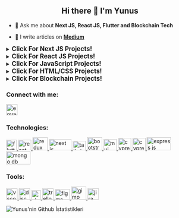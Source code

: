 ### <h2 align="center">Hi there 👋 I'm Yunus</h2>
<!--
**ynsziya/ynsziya** is a ✨ _special_ ✨ repository because its `README.md` (this file) appears on your GitHub profile.

Here are some ideas to get you started:

- 🔭 I’m currently working on ...
- 🌱 I’m currently learning ...
- 👯 I’m looking to collaborate on ...
- 🤔 I’m looking for help with ...
- 💬 Ask me about ...
- 📫 How to reach me: ...
- 😄 Pronouns: ...
- ⚡ Fun fact: ...
-->
<!--- 🌱 I’m currently learning **Web3 Development** with [Clarusway](https://clarusway.com/web3/) -->

- 💬 Ask me about **Next JS, React JS, Flutter and Blockchain Tech**

- 📃 I write articles on [**Medium**](https://medium.com/@emredurgunlu)

<details>
<summary><big><strong>Click For Next JS Projects!</strong></big></summary>
<ul>
<li> <a href="https://nextjs-auth-cookie.vercel.app" target="_blank" rel="noreferrer">Auth and Cookie Sessions</a> --- <a href="https://github.com/emredurgunlu/Nextjs-Auth/tree/master" target="_blank" rel="noreferrer">Github Repo</a></li>
<li> <a href="https://nextjs-portfolio-emre.vercel.app" target="_blank" rel="noreferrer">Portfolio</a> --- <a href="https://github.com/emredurgunlu/Nextjs-Portfolio/commits/master/" target="_blank" rel="noreferrer">Github Repo</a></li>
</ul>
</details>
<details>
<summary><big><strong>Click For React JS Projects!</strong></big></summary>
<ul>
<li> <a href="https://github.com/emredurgunlu/Stock-App-FrontEnd/" target="_blank" rel="noreferrer">Stock App</a></li>
<li> <a href="https://movie-app-emre.netlify.app/" target="_blank" rel="noreferrer">Movie App</a> --- <a href="https://github.com/emredurgunlu/Movie-App" target="_blank" rel="noreferrer">Github Repo</a></li>
<li> <a href="https://tutorial-app-emre.netlify.app/" target="_blank" rel="noreferrer">Todo App</a></li>
<li> <a href="https://interview-questions-emre.netlify.app/" target="_blank" rel="noreferrer">Interview Questions</a></li>
<li> <a href="https://doctor-appointment-react-app-emre.netlify.app/" target="_blank" rel="noreferrer">Doctor Appointment</a></li>
<li> <a href="https://simple-form-emre.netlify.app/" target="_blank" rel="noreferrer">Simple Form</a></li>
<li> <a href="https://nba-legends-emre.netlify.app/" target="_blank" rel="noreferrer">NBA Legends</a></li>
</ul>
</details>
<details>
<summary><big><strong>Click For JavaScript Projects!</strong></big></summary>
<ul>
<li> <a href="https://emredurgunlu.github.io/Responsive-Image-Maps/" target="_blank" rel="noreferrer">Responsive Image Maps</a></li>
<li> <a href="https://emredurgunlu.github.io/Password-Generator/" target="_blank" rel="noreferrer">Password Generator</a></li>
<li> <a href="https://emredurgunlu.github.io/Guess-Number/" target="_blank" rel="noreferrer">Guess Number</a></li>
<li> <a href="https://emredurgunlu.github.io/My-Wallet-App/" target="_blank" rel="noreferrer">My Wallet App</a></li>
<li> <a href="https://emredurgunlu.github.io/Random-User/" target="_blank" rel="noreferrer">Random User</a></li>
<li> <a href="https://emredurgunlu.github.io/Github-Follower/" target="_blank" rel="noreferrer">Github Follower</a></li>
<li> <a href="https://crypto-coin-app-emre.netlify.app/" target="_blank" rel="noreferrer">Crypto Coin App</a></li>
<li> <a href="https://emredurgunlu.github.io/Checkout-App/" target="_blank" rel="noreferrer">Checkout App</a></li>
<li> <a href="https://crypto-coin-app-emre.netlify.app/" target="_blank" rel="noreferrer">Crypto Coin App</a></li>
</ul>
</details>
<details>
<summary><big><strong>Click For HTML/CSS Projects!</strong></big></summary>
<ul>
<li> <a href="https://kayseri-avukat.vercel.app/" target="_blank" rel="noreferrer">Lawyer Web Site</a></li>
<li> <a href="https://emredurgunlu.github.io/Netflix-Form/" target="_blank" rel="noreferrer">Netflix Form</a></li>
<li> <a href="https://emredurgunlu.github.io/Marvel-Biographies/" target="_blank" rel="noreferrer">Marvel Biographies</a></li>
<li> <a href="https://emredurgunlu.github.io/Parallax-WebPage/" target="_blank" rel="noreferrer">Parallax WebPage</a></li>
</ul>
</details>
<details>
<summary><big><strong>Click For Blockchain Projects!</strong></big></summary>
<ul>
<li> <a href="https://github.com/emredurgunlu/Anchor-Metaplex-NFT" target="_blank" rel="noreferrer">NFT deployment on SOLANA Devnet - Rust Language</a></li>
<li> <a href="https://github.com/emredurgunlu/rust_blockchain/commits/master/" target="_blank" rel="noreferrer">Basic blockchain implementation - Rust Language</a></li>
<li> <a href="https://github.com/emredurgunlu/Patika-MerkleTree-Assignment/tree/main" target="_blank" rel="noreferrer">Merkle Tree - Rust Language</a></li>
</ul>
</details>

<h3 align="left">Connect with me:</h3>
<p align="left">
<a href="https://www.linkedin.com/in/emredurgunlu" target="blank" rel=”noopener”><img align="center" src="https://upload.wikimedia.org/wikipedia/commons/thumb/8/81/LinkedIn_icon.svg/72px-LinkedIn_icon.svg.png?20210220164014" alt="emredurgunlu" height="30" width="30" /> </a> 


<h3 align="left">Technologies:</h3>
<p align="left"> 
<a href="https://flutter.dev/" target="_blank" rel=”noopener”> <img src="https://seeklogo.com/images/F/flutter-logo-5086DD11C5-seeklogo.com.png" alt="flutter" width="28" height="28"/> </a> 
<a href="https://react.dev/" target="_blank" rel=”noopener”> <img src="https://cdn4.iconfinder.com/data/icons/logos-3/600/React.js_logo-512.png" alt="react js" width="35" height="28"/> </a> 
<a href="https://redux-toolkit.js.org/" target="_blank" rel=”noopener”> <img src="https://redux-toolkit.js.org/img/redux.svg" alt="redux" width="40" height="35"/> </a>
<a href="https://nextjs.org/" target="_blank" rel=”noopener”> <img src="https://testrigor.com/wp-content/uploads/2023/04/nextjs-logo.png" alt="next js" width="60" height="30"/> </a>
<a href="https://tailwindcss.com/" target="_blank" rel=”noopener”> <img src="https://upload.wikimedia.org/wikipedia/commons/thumb/d/d5/Tailwind_CSS_Logo.svg/512px-Tailwind_CSS_Logo.svg.png?20230715030042" alt="tailwind" width="35" height="25"/> </a>
<a href="https://getbootstrap.com/" target="_blank" rel=”noopener”> <img src="https://getbootstrap.com/docs/5.3/assets/brand/bootstrap-logo-shadow.png" alt="bootstrap" width="40" height="35"/> </a>
<a href="https://mui.com/" target="_blank" rel=”noopener”> <img src="https://w7.pngwing.com/pngs/761/513/png-transparent-material-ui-logo.png" alt="mui" width="35" height="30"/> </a>
<a href="https://www.cypress.io/" target="_blank" rel=”noopener”> <img src="https://asset.brandfetch.io/idIq_kF0rb/idv3zwmSiY.jpeg" alt="cypress" width="35" height="33"/> </a>
<a href="https://www.typescriptlang.org/" target="_blank" rel=”noopener”> <img src="https://upload.wikimedia.org/wikipedia/commons/thumb/4/4c/Typescript_logo_2020.svg/80px-Typescript_logo_2020.svg.png" alt="cypress" width="35" height="33"/> </a>
<a href="https://expressjs.com/" target="_blank" rel=”noopener”> <img src="https://encrypted-tbn0.gstatic.com/images?q=tbn:ANd9GcRdDEbzuGEA-xv1wo-qG5wt21Gd7HJoaUdWyQ&usqp=CAU" alt="express js" width="65" height="35"/> </a>
<a href="https://www.mongodb.com/" target="_blank" rel=”noopener”> <img src="https://encrypted-tbn0.gstatic.com/images?q=tbn:ANd9GcTcC_kssKzVz-xOR9BM88d12Z3Ushqlg9olUg&usqp=CAU" alt="mongo db" width="65" height="35"/> </a>




 
<h3 align="left">Tools:</h3>
<a href="https://code.visualstudio.com/" target="_blank" rel=”noopener”> <img src="https://upload.wikimedia.org/wikipedia/commons/thumb/9/9a/Visual_Studio_Code_1.35_icon.svg/1024px-Visual_Studio_Code_1.35_icon.svg.png" alt="vscode" width="30" height="30"/> </a>
<a href="https://discord.com/" target="_blank" rel=”noopener”> <img src="https://cdn4.iconfinder.com/data/icons/logos-and-brands/512/91_Discord_logo_logos-512.png" alt="discord" width="30" height="30"/> </a> 
<a href="https://slack.com/" target="_blank" rel=”noopener”> <img src="https://cdn2.iconfinder.com/data/icons/social-media-2285/512/1_Slack_colored_svg-256.png" alt="slack" width="25" height="25"/> </a>
<a href="https://trello.com/en" target="_blank" rel=”noopener”> <img src="https://cdn.iconscout.com/icon/free/png-512/trello-6-569395.png" alt="trello" width="30" height="30"/> </a>
<a href="https://www.figma.com./" target="_blank" rel=”noopener”> <img src="https://upload.wikimedia.org/wikipedia/commons/3/33/Figma-logo.svg" alt="figma" width="40" height="28"/> </a>
<a href="https://www.gimp.org/" target="_blank" rel=”noopener”> <img src="https://www.gimp.org/images/frontpage/wilber-big.png" alt="gimp" width="40" height="35"/> </a>
<a href="https://www.atlassian.com/software/jira" target="_blank" rel=”noopener”> <img src="https://cdn.icon-icons.com/icons2/2699/PNG/512/atlassian_jira_logo_icon_170511.png" alt="jira" width="30" height="30"/> </a>
</p>


![Yunus'nin Github İstatistikleri](https://github-readme-stats.vercel.app/api?username=ynsziya&theme=omni&show_icons=true)


<!--## Hi there 👋-->

<!--
**ynsziya/ynsziya** is a ✨ _special_ ✨ repository because its `README.md` (this file) appears on your GitHub profile.

Here are some ideas to get you started:

- 🔭 I’m currently working on ...
- 🌱 I’m currently learning ...
- 👯 I’m looking to collaborate on ...
- 🤔 I’m looking for help with ...
- 💬 Ask me about ...
- 📫 How to reach me: ...
- 😄 Pronouns: ...
- ⚡ Fun fact: ...
-->
